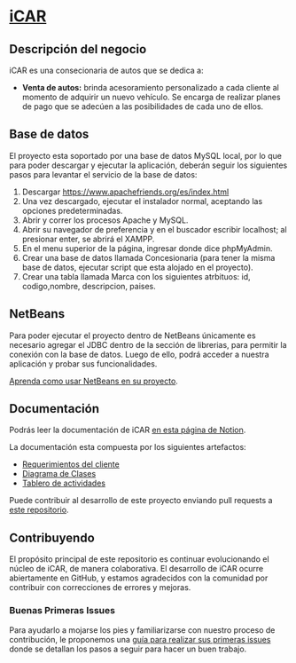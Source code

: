 # [iCAR](https://www.notion.so/Tablero-general-5f776c6ccce347198fd3acf4c49f6730)

## Descripción del negocio
iCAR es una consecionaria de autos que se dedica a:

* **Venta de autos:** brinda acesoramiento personalizado a cada cliente al momento de adquirir un nuevo vehículo. Se encarga de realizar planes de pago que se adecúen a las posibilidades de cada uno de ellos.



## Base de datos

El proyecto esta soportado por una base de datos MySQL local, por lo que para poder descargar y ejecutar la aplicación, deberán seguir los siguientes pasos para levantar el servicio de la base de datos:

1. Descargar https://www.apachefriends.org/es/index.html
2. Una vez descargado, ejecutar el instalador normal, aceptando las opciones predeterminadas.
3. Abrir y correr los procesos Apache y MySQL.
4. Abrir su navegador de preferencia y en el buscador escribir localhost; al presionar enter, se abrirá el XAMPP.
5. En el menu superior de la página, ingresar donde dice phpMyAdmin.
6. Crear una base de datos llamada Concesionaria (para tener la misma base de datos, ejecutar script que esta alojado en el proyecto).
7. Crear una tabla llamada Marca con los siguientes atrbituos: id, codigo,nombre, descripcion, paises.


## NetBeans

Para poder ejecutar el proyecto dentro de NetBeans únicamente es necesario agregar el JDBC dentro de la sección de librerias, para permitir la conexión con la base de datos. Luego de ello, podrá acceder a nuestra aplicación y probar sus funcionalidades. 


[Aprenda como usar NetBeans en su proyecto](https://netbeans.apache.org/).


## Documentación

Podrás leer la documentación de iCAR [en esta página de Notion](https://www.notion.so/Tablero-general-5f776c6ccce347198fd3acf4c49f6730).  

La documentación esta compuesta por los siguientes artefactos:

* [Requerimientos del cliente](https://www.notion.so/Requerimientos-c584005dd575489b8971d972e16fcc82)
* [Diagrama de Clases](https://www.notion.so/Diagrama-de-Clases-cb39820821ed4c70a1da2ad7155c2943)
* [Tablero de actividades](https://www.notion.so/57068720aa1045279ba0978df576e8c8?v=5953ac82a35e461f97cd57f12ccb56b5)

Puede contribuir al desarrollo de este proyecto enviando pull requests a [este repositorio](https://github.com/GIGABYTE-FRVM/Concesionaria/).


## Contribuyendo

El propósito principal de este repositorio es continuar evolucionando el núcleo de iCAR, de manera colaborativa. El desarrollo de iCAR ocurre abiertamente en GitHub, y estamos agradecidos con la comunidad por contribuir con correcciones de errores y mejoras. 


### Buenas Primeras Issues

Para ayudarlo a mojarse los pies y familiarizarse con nuestro proceso de contribución, le proponemos una [guía para realizar sus primeras issues](https://docs.github.com/es/issues/tracking-your-work-with-issues/creating-an-issue) donde se detallan los pasos a seguir para hacer un buen trabajo.


